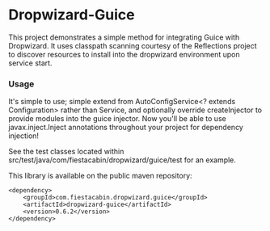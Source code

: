 Dropwizard-Guice
================

This project demonstrates a simple method for integrating Guice with Dropwizard. It uses classpath scanning courtesy of the Reflections project to discover resources to install into the dropwizard environment upon service start.

### Usage

It's simple to use; simple extend from AutoConfigService<? extends Configuration> rather than Service, and optionally override createInjector to provide modules into the guice injector. Now you'll be able to use javax.inject.Inject annotations throughout your project for dependency injection!

See the test classes located within src/test/java/com/fiestacabin/dropwizard/guice/test for an example.

This library is available on the public maven repository:

    <dependency>
        <groupId>com.fiestacabin.dropwizard.guice</groupId>
        <artifactId>dropwizard-guice</artifactId>
        <version>0.6.2</version>
    </dependency>
    
